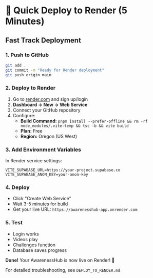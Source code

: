 # 🚀 Quick Deploy to Render (5 Minutes)

## Fast Track Deployment

### 1. Push to GitHub
```bash
git add .
git commit -m "Ready for Render deployment"
git push origin main
```

### 2. Deploy to Render
1. Go to [render.com](https://render.com) and sign up/login
2. **Dashboard → New → Web Service**
3. Connect your GitHub repository
4. Configure:
   - **Build Command:** `pnpm install --prefer-offline && rm -rf node_modules/.vite-temp && tsc -b && vite build`
   - **Plan:** Free
   - **Region:** Oregon (US West)

### 3. Add Environment Variables
In Render service settings:
```env
VITE_SUPABASE_URL=https://your-project.supabase.co
VITE_SUPABASE_ANON_KEY=your-anon-key
```

### 4. Deploy
- Click "Create Web Service"
- Wait 3-5 minutes for build
- Get your live URL: `https://awarenesshub-app.onrender.com`

### 5. Test
- Login works
- Videos play
- Challenges function
- Database saves progress

**Done!** Your AwarenessHub is now live on Render! 🎉

For detailed troubleshooting, see `DEPLOY_TO_RENDER.md`
